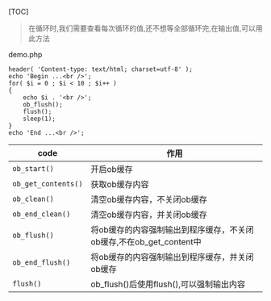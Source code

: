 [TOC]
>在循环时,我们需要查看每次循环的值,还不想等全部循环完,在输出值,可以用此方法

demo.php
```
header( 'Content-type: text/html; charset=utf-8' );
echo 'Begin ...<br />';
for( $i = 0 ; $i < 10 ; $i++ )
{
    echo $i . '<br />';
    ob_flush();
    flush();
    sleep(1);
}
echo 'End ...<br />';
```


| code|作用|
|---|---|
|`ob_start()` |	开启ob缓存|
|`ob_get_contents()` |	获取ob缓存内容|
|`ob_clean()` |	清空ob缓存内容，不关闭ob缓存|
|`ob_end_clean()` |	清空ob缓存内容，并关闭ob缓存|
|`ob_flush()` |	将ob缓存的内容强制输出到程序缓存，不关闭ob缓存,不在ob_get_content中|
|`ob_end_flush()` |	将ob缓存的内容强制输出到程序缓存，并关闭ob缓存|
|`flush()` |	 ob_flush()后使用flush(),可以强制输出内容|